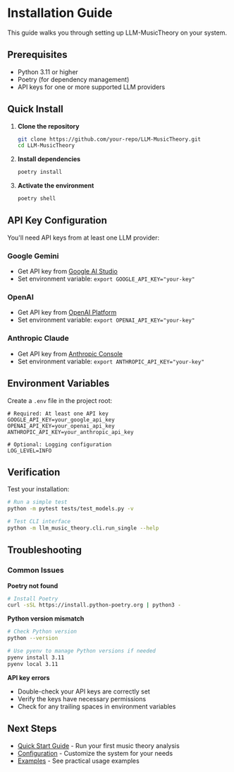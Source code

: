 # Installation Guide

This guide walks you through setting up LLM-MusicTheory on your system.

## Prerequisites

- Python 3.11 or higher
- Poetry (for dependency management)
- API keys for one or more supported LLM providers

## Quick Install

1. **Clone the repository**
   ```bash
   git clone https://github.com/your-repo/LLM-MusicTheory.git
   cd LLM-MusicTheory
   ```

2. **Install dependencies**
   ```bash
   poetry install
   ```

3. **Activate the environment**
   ```bash
   poetry shell
   ```

## API Key Configuration

You'll need API keys from at least one LLM provider:

### Google Gemini
- Get API key from [Google AI Studio](https://makersuite.google.com/app/apikey)
- Set environment variable: `export GOOGLE_API_KEY="your-key"`

### OpenAI
- Get API key from [OpenAI Platform](https://platform.openai.com/api-keys)
- Set environment variable: `export OPENAI_API_KEY="your-key"`

### Anthropic Claude
- Get API key from [Anthropic Console](https://console.anthropic.com/)
- Set environment variable: `export ANTHROPIC_API_KEY="your-key"`

## Environment Variables

Create a `.env` file in the project root:

```env
# Required: At least one API key
GOOGLE_API_KEY=your_google_api_key
OPENAI_API_KEY=your_openai_api_key
ANTHROPIC_API_KEY=your_anthropic_api_key

# Optional: Logging configuration
LOG_LEVEL=INFO
```

## Verification

Test your installation:

```bash
# Run a simple test
python -m pytest tests/test_models.py -v

# Test CLI interface
python -m llm_music_theory.cli.run_single --help
```

## Troubleshooting

### Common Issues

**Poetry not found**
```bash
# Install Poetry
curl -sSL https://install.python-poetry.org | python3 -
```

**Python version mismatch**
```bash
# Check Python version
python --version

# Use pyenv to manage Python versions if needed
pyenv install 3.11
pyenv local 3.11
```

**API key errors**
- Double-check your API keys are correctly set
- Verify the keys have necessary permissions
- Check for any trailing spaces in environment variables

## Next Steps

- [Quick Start Guide](quickstart.md) - Run your first music theory analysis
- [Configuration](configuration.md) - Customize the system for your needs
- [Examples](examples.md) - See practical usage examples
